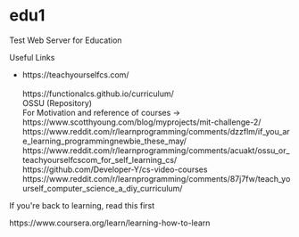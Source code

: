 # edu1
Test Web Server for Education<br>
<p>Useful Links</p>
<ul>
  <li>https://teachyourselfcs.com/ </li><br>
https://functionalcs.github.io/curriculum/ <br>
OSSU (Repository) <br>
For Motivation and reference of courses -> https://www.scotthyoung.com/blog/myprojects/mit-challenge-2/ <br>
https://www.reddit.com/r/learnprogramming/comments/dzzflm/if_you_are_learning_programmingnewbie_these_may/ <br>
https://www.reddit.com/r/learnprogramming/comments/acuakt/ossu_or_teachyourselfcscom_for_self_learning_cs/ <br>
https://github.com/Developer-Y/cs-video-courses <br>
https://www.reddit.com/r/learnprogramming/comments/87j7fw/teach_yourself_computer_science_a_diy_curriculum/<br>
  </ul>
<p> If you're back to learning, read this first </p>
https://www.coursera.org/learn/learning-how-to-learn<br>
